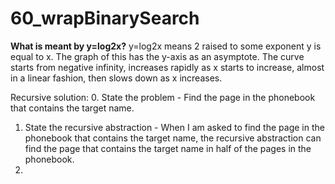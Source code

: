 # 60_wrapBinarySearch

**What is meant by y=log2x?**
y=log2x means 2 raised to some exponent y is equal to x.
The graph of this has the y-axis as an asymptote. The curve starts from negative infinity, increases rapidly as x starts to increase, almost in a linear fashion, then slows down as x increases.

Recursive solution:
0. State the problem - Find the page in the phonebook that contains the target name.
1. State the recursive abstraction - When I am asked to find the page in the phonebook that contains the target name, the recursive abstraction can find the page that contains the target name in half of the pages in the phonebook.
2. 
